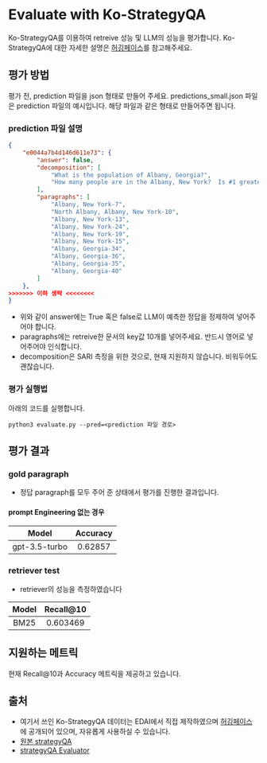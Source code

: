# Evaluate with Ko-StrategyQA
Ko-StrategyQA를 이용하여 retreive 성능 및 LLM의 성능을 평가합니다.
Ko-StrategyQA에 대한 자세한 설명은 [허깅페이스](https://huggingface.co/datasets/vkehfdl1/Ko-StrategyQA)를 참고해주세요.

## 평가 방법
평가 전, prediction 파일을 json 형태로 만들어 주세요. predictions_small.json 파일은 prediction 파일의 예시입니다. 해당 파일과 같은 형태로 만들어주면 됩니다. 


### prediction 파일 설명
```json
{
    "e0044a7b4d146d611e73": {
        "answer": false,
        "decomposition": [
            "What is the population of Albany, Georgia?",
            "How many people are in the Albany, New York?  Is #1 greater than or equal to #2?"
        ],
        "paragraphs": [
            "Albany, New York-7",
            "North Albany, Albany, New York-10",
            "Albany, New York-13",
            "Albany, New York-24",
            "Albany, New York-19",
            "Albany, New York-15",
            "Albany, Georgia-34",
            "Albany, Georgia-36",
            "Albany, Georgia-35",
            "Albany, Georgia-40"
        ]
    },
>>>>>>> 이하 생략 <<<<<<<<
}
```
- 위와 같이 answer에는 True 혹은 false로 LLM이 예측한 정답을 정제하여 넣어주어야 합니다.
- paragraphs에는 retreive한 문서의 key값 10개를 넣어주세요. 반드시 영어로 넣어주어야 인식합니다.
- decomposition은 SARI 측정을 위한 것으로, 현재 지원하지 않습니다. 비워두어도 괜찮습니다.

### 평가 실행법

아래의 코드를 실행합니다.

```shell
python3 evaluate.py --pred=<prediction 파일 경로>
```

## 평가 결과

### gold paragraph

- 정답 paragraph를 모두 주어 준 상태에서 평가를 진행한 결과입니다.

#### prompt Engineering 없는 경우

| Model         | Accuracy |
|---------------|:--------:|
| gpt-3.5-turbo | 0.62857  |

### retriever test

- retriever의 성능을 측정하였습니다

| Model | Recall@10 |
|:-----:|:---------:|
| BM25  | 0.603469  |


## 지원하는 메트릭

현재 Recall@10과 Accuracy 메트릭을 제공하고 있습니다.

## 출처

- 여기서 쓰인 Ko-StrategyQA 데이터는 EDAI에서 직접 제작하였으며 [허깅페이스](https://huggingface.co/datasets/vkehfdl1/Ko-StrategyQA)에 공개되어 있으며,
  자유롭게 사용하실 수 있습니다.
- [원본 strategyQA](https://allenai.org/data/strategyqa)
- [strategyQA Evaluator](https://github.com/allenai/strategyqa-evaluator/tree/main)
